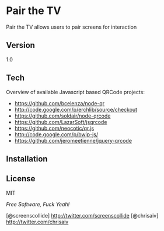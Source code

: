 Pair the TV
=========

Pair the TV allows users to pair screens for interaction

Version
-

1.0

Tech
-----------

Overview of available Javascript based QRCode projects:

* https://github.com/bcelenza/node-qr
* http://code.google.com/p/erchlib/source/checkout
* https://github.com/soldair/node-qrcode
* https://github.com/LazarSoft/jsqrcode
* https://github.com/neocotic/qr.js
* http://code.google.com/p/bwip-js/
* https://github.com/jeromeetienne/jquery-qrcode

Installation
--------------


License
-

MIT

*Free Software, Fuck Yeah!*

[@screenscollide] http://twitter.com/screenscollide
[@chrisaiv] http://twitter.com/chrisaiv